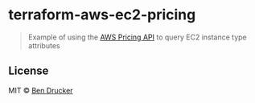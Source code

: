 # terraform-aws-ec2-pricing

> Example of using the [AWS Pricing API](https://docs.aws.amazon.com/awsaccountbilling/latest/aboutv2/price-changes.html) to query EC2 instance type attributes




## License

MIT © [Ben Drucker](http://bendrucker.me)
